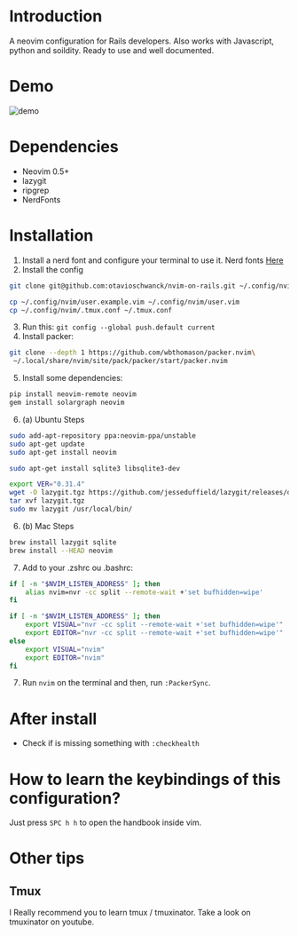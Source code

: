 # Introduction

A neovim configuration for Rails developers.  Also works with Javascript, python and soildity.  Ready to use and well
documented.

# Demo

![demo](demo.gif)

# Dependencies
- Neovim 0.5+
- lazygit
- ripgrep
- NerdFonts

# Installation

1. Install a nerd font and configure your terminal to use it.  Nerd fonts [Here](https://www.nerdfonts.com/font-downloads)
2. Install the config

```sh
git clone git@github.com:otavioschwanck/nvim-on-rails.git ~/.config/nvim

cp ~/.config/nvim/user.example.vim ~/.config/nvim/user.vim
cp ~/.config/nvim/.tmux.conf ~/.tmux.conf
```

3. Run this: `git config --global push.default current`
4. Install packer:
```sh
git clone --depth 1 https://github.com/wbthomason/packer.nvim\
 ~/.local/share/nvim/site/pack/packer/start/packer.nvim
```
5. Install some dependencies:

```sh
pip install neovim-remote neovim
gem install solargraph neovim
```

6. (a) Ubuntu Steps

```sh
sudo add-apt-repository ppa:neovim-ppa/unstable
sudo apt-get update
sudo apt-get install neovim

sudo apt-get install sqlite3 libsqlite3-dev

export VER="0.31.4"
wget -O lazygit.tgz https://github.com/jesseduffield/lazygit/releases/download/v${VER}/lazygit_${VER}_Linux_x86_64.tar.gz
tar xvf lazygit.tgz
sudo mv lazygit /usr/local/bin/
```

6. (b) Mac Steps

```sh
brew install lazygit sqlite
brew install --HEAD neovim
```

7. Add to your .zshrc ou .bashrc:

```sh
if [ -n "$NVIM_LISTEN_ADDRESS" ]; then
    alias nvim=nvr -cc split --remote-wait +'set bufhidden=wipe'
fi

if [ -n "$NVIM_LISTEN_ADDRESS" ]; then
    export VISUAL="nvr -cc split --remote-wait +'set bufhidden=wipe'"
    export EDITOR="nvr -cc split --remote-wait +'set bufhidden=wipe'"
else
    export VISUAL="nvim"
    export EDITOR="nvim"
fi
```

7. Run `nvim` on the terminal and then, run `:PackerSync`.

# After install

- Check if is missing something with `:checkhealth`

# How to learn the keybindings of this configuration?

Just press `SPC h h` to open the handbook inside vim.


# Other tips

## Tmux

I Really recommend you to learn tmux / tmuxinator.  Take a look on tmuxinator on youtube.
